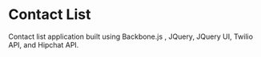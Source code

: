 # Contact List

Contact list application built using Backbone.js , JQuery, JQuery UI, Twilio API, and Hipchat API.
